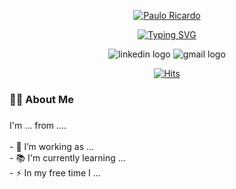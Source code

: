 <html>

<div id="header">
<p align="center">
<a href="https://git.io/typing-svg"><img src="https://readme-typing-svg.herokuapp.com?font=Poppins&weight=500&size=22&duration=1&pause=1000&color=A276F9&center=true&vCenter=true&repeat=false&width=435&height=25&lines=Paulo+Ricardo" alt="Paulo Ricardo" /></a>
</p>

<p align="center">
<a href="https://git.io/typing-svg"><img src="https://readme-typing-svg.herokuapp.com?font=Poppins&weight=500&size=22&pause=1000&color=A276F9&center=true&vCenter=true&width=490&height=25&lines=Ol%C3%A1+%F0%9F%91%8B%2C+Bem+vindo+ao+meu+perfil!;Sou+um+desenvolvedor+FullStack;Apaixonado+por+programa%C3%A7%C3%A3o+%F0%9F%92%9C" alt="Typing SVG" /></a>
</p>
</div>

<div id="badge" align="center">
  <img src="https://img.shields.io/static/v1?message=LinkedIn&logo=linkedin&label=&color=9061ed&logoColor=white&labelColor=&style=for-the-badge" alt="linkedin logo"  />

  <img src="https://img.shields.io/static/v1?message=Gmail&logo=gmail&label=&color=9061ed&logoColor=white&labelColor=&style=for-the-badge" alt="gmail logo"  />

  <!-- Visitantes -->
<a href="#"><img alt="Hits" src="https://hits.sh/github.com/Paulo-Ricard0.svg?style=for-the-badge&label=Visitantes&extraCount=58&color=6272A4&labelColor=9061ed"/></a>
</div>

###

<h3 align="left">👩‍💻  About Me</h3>

###

<p align="left">I'm ... from ....<br><br>- 🔭 I’m working as ...<br>- 📚 I'm currently learning ...<br>- ⚡ In my free time I ...</p>

###

</html>

